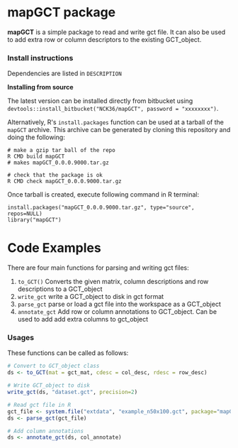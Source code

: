# mapGCT package

**mapGCT** is a simple package to read and write gct file. It can also be used to add extra row or column descriptors to the existing GCT_object.

### Install instructions

Dependencies are listed in `DESCRIPTION`

**Installing from source**

The latest version can be installed directly from bitbucket using
`devtools::install_bitbucket("NCK36/mapGCT", password = "xxxxxxxx")`.

Alternatively, R's `install.packages` function can be used at a tarball of the `mapGCT` archive. This archive can be generated by cloning this repository and doing the following:

	# make a gzip tar ball of the repo
	R CMD build mapGCT
	# makes mapGCT_0.0.0.9000.tar.gz
	
	# check that the package is ok
	R CMD check mapGCT_0.0.0.9000.tar.gz	

Once tarball is created, execute following command in R terminal:

	install.packages("mapGCT_0.0.0.9000.tar.gz", type="source", repos=NULL)
	library("mapGCT")


# Code Examples

There are four main functions for parsing and writing gct files: 

  1. `to_GCT()` Converts the given matrix, column descriptions and row descriptions to a GCT_object
  2. `write_gct` write a GCT_object to disk in gct format
  3. `parse_gct` parse or load a gct file into the workspace as a GCT_object
  4. `annotate_gct` Add row or column annotations to GCT_object. Can be used to add add extra columns to gct_object

### Usages
These functions can be called as follows:
```R
# Convert to GCT_object class
ds <- to_GCT(mat = gct_mat, cdesc = col_desc, rdesc = row_desc)

# Write GCT_object to disk
write_gct(ds, "dataset.gct", precision=2)

# Read gct file in R
gct_file <- system.file("extdata", "example_n50x100.gct", package="mapGCT")
ds <- parse_gct(gct_file)

# Add column annotations
ds <- annotate_gct(ds, col_annotate) 
```